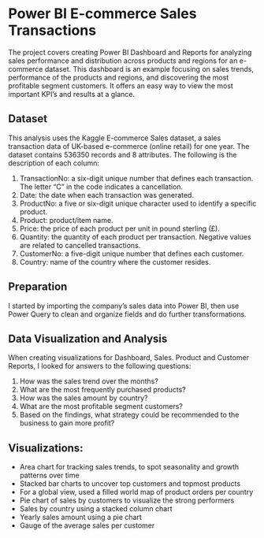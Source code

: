 # Power BI E-commerce Sales Transactions 
The project covers creating Power BI Dashboard and Reports for analyzing sales performance and distribution across products and regions for an e-commerce dataset. This dashboard is an example focusing on sales trends, performance of the products and regions,  and discovering the most profitable segment customers. It offers an easy way to view the most important KPI’s and results at a glance.


## Dataset
This analysis uses the Kaggle E-commerce Sales dataset, a sales transaction data of UK-based e-commerce (online retail) for one year. The dataset contains 536350 records and 8 attributes. The following is the description of each column:

1.	TransactionNo: a six-digit unique number that defines each transaction. The letter “C” in the code indicates a cancellation.
2.	Date: the date when each transaction was generated.
3.	ProductNo: a five or six-digit unique character used to identify a specific product.
4.	Product: product/item name.
5.	Price: the price of each product per unit in pound sterling (£).
6.	Quantity: the quantity of each product per transaction. Negative values are related to cancelled transactions.
7.	CustomerNo: a five-digit unique number that defines each customer.
8.	Country: name of the country where the customer resides.

## Preparation
I started by importing the company’s sales data into Power BI, then use Power Query to clean and organize fields and do further transformations.


## Data Visualization and Analysis
When creating visualizations for Dashboard, Sales. Product and Customer Reports, I looked for answers to the following questions:

1. How was the sales trend over the months?
2. What are the most frequently purchased products?
3. How was the sales amount by country?
4. What are the most profitable segment customers?
5. Based on the findings, what strategy could be recommended to the business to gain more profit?

## Visualizations:
-	Area chart for tracking sales trends, to spot seasonality and growth patterns over time
-	Stacked bar charts to uncover top customers and topmost products
-	For a global view, used a filled world map of product orders per country
-	Pie chart of sales by customers to visualize the strong performers
-	Sales by country  using a stacked column chart
-	Yearly sales amount using a pie chart
-	Gauge of the average sales per customer
